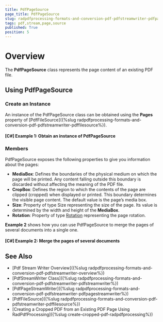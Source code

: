 ```yaml
---
title: PdfPageSource
page_title: PdfPageSource
slug: radpdfprocessing-formats-and-conversion-pdf-pdfstreamwriter-pdfpagesource
tags: pdf,stream,page,source
published: True
position: 5
---
```


# Overview

The **PdfPageSource** class represents the page content of an existing PDF file.

## Using PdfPageSource

### Create an Instance

An instance of the PdfPageSource class can be obtained using the **Pages** property of [PdfFileSource]({%slug radpdfprocessing-formats-and-conversion-pdf-pdfstreamwriter-pdffilesource%}).

#### **[C#] Example 1: Obtain an instance of PdfPageSource**

<snippet id='codeblock_90'/>

### Members

PdfPageSource exposes the following properties to give you information about the pages:

* **MediaBox**: Defines the boundaries of the physical medium on which the page will be printed. Any content falling outside this boundary is discarded without affecting the meaning of the PDF file. 
* **CropBox**: Defines the region to which the contents of the page are clipped (cropped) when displayed or printed. This boundary determines the visible page content. The default value is the page’s media box. 
* **Size**: Property of type Size representing the size of the page. Its value is determined by the width and height of the **MediaBox**.
* **Rotation**: Property of type [Rotation](https://docs.telerik.com/devtools/document-processing/api/Telerik.Windows.Documents.Fixed.Model.Data.Rotation.html) representing the page rotation. 

**Example 2** shows how you can use PdfPageSource to merge the pages of several documents into a single one.

#### **[C#] Example 2: Merge the pages of several documents**

<snippet id='codeblock_91'/>

## See Also

* [Pdf Stream Writer Overview]({%slug radpdfprocessing-formats-and-conversion-pdf-pdfstreamwriter-overview%})
* [PdfStreamWriter Class]({%slug radpdfprocessing-formats-and-conversion-pdf-pdfstreamwriter-pdfstreamwriter%})
* [PdfPageStreamWriter]({%slug radpdfprocessing-formats-and-conversion-pdf-pdfstreamwriter-pdfpagestreamwriter%})
* [PdfFileSource]({%slug radpdfprocessing-formats-and-conversion-pdf-pdfstreamwriter-pdffilesource%})
* [Creating a Cropped PDF from an Existing PDF Page Using RadPdfProcessing]({%slug create-cropped-pdf-radpdfprocessing%})